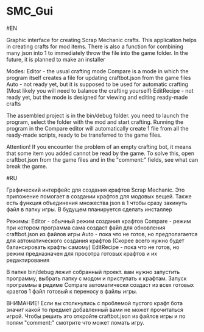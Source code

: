 # SMC_Gui
#EN

Graphic interface for creating Scrap Mechanic crafts. 
This application helps in creating crafts for mod items. 
There is also a function for combining many json into 1 to immediately throw the file into the game folder. 
In the future, it is planned to make an installer 

Modes:
Editor - the usual crafting mode 
Compare is a mode in which the program itself creates a file for updating craftbot.json from the game files
Auto - not ready yet, but it is supposed to be used for automatic crafting (Most likely you will need to balance the crafting yourself)
EditRecipe - not ready yet, but the mode is designed for viewing and editing ready-made crafts

The assembled project is in the bin/debug folder. you need to launch the program, select the folder with the mod and start crafting.
Running the program in the Compare editor will automatically create 1 file from all the ready-made scripts, ready to be transferred to the game files. 

Attention!
If you encounter the problem of an empty crafting bot, it means that some item you added cannot be read by the game. To solve this, open craftbot.json from the game files and in the "comment:" fields, see what can break the game.


#RU

Графический интерфейс для создания крафтов Scrap Mechanic. 
Это приложение помогает в создании крафтов для модовых вещей. 
Также есть функция объединения множества json в 1 чтобы сразу закинуть файл в папку игры. 
В будущем планируется сделать инсталлер 

Режимы:
Editor - обычный режим создания крафтов 
Compare - режим при котором программа сама создаст файл для обновления craftbot.json из файлов игры
Auto - пока что не готов, но предполагается для автоматического создания крафтов (Скорее всего нужно будет балансировать крафты самому)
EditRecipe - пока что не готов, но режим предназначен для просотра готовых крафтов и их редактирования


В папке bin/debug лежит собранный проект. вам нужно запустить программу, выбрать папку с модом и приступать к крафтам.
Запуск программы в редиме Compare автоматически создаст из всех готовых кравтов 1 файл готовый к переносу в файлы игры. 

ВНИМАНИЕ!
Если вы столкнулись с проблемой пустого крафт бота значит какой то предмет добавленный вами не может прочитаться игрой. Чтобы решить это откройте craftbot.json из файлов игры и по полям "comment:" смотрите что может ломать игру.

